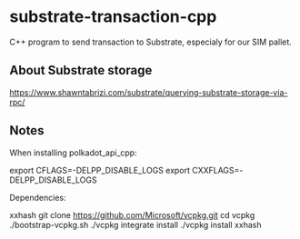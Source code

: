 # substrate-transaction-cpp

C++ program to send transaction to Substrate, especialy for our SIM pallet.

## About Substrate storage

https://www.shawntabrizi.com/substrate/querying-substrate-storage-via-rpc/

## Notes

When installing polkadot_api_cpp:

export CFLAGS=-DELPP_DISABLE_LOGS
export CXXFLAGS=-DELPP_DISABLE_LOGS


Dependencies:

xxhash
git clone https://github.com/Microsoft/vcpkg.git
cd vcpkg
./bootstrap-vcpkg.sh
./vcpkg integrate install
./vcpkg install xxhash

